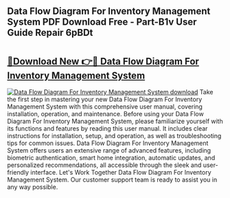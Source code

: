 ## Data Flow Diagram For Inventory Management System PDF Download Free - Part-B1v User Guide Repair 6pBDt

# <h2><a href="http://dfsz4os.blite.top/?on=Data+Flow+Diagram+For+Inventory+Management+System">🔗Download New 👉🔴 Data Flow Diagram For Inventory Management System</a></h2>

[![Data Flow Diagram For Inventory Management System download](https://i.imgur.com/lujVjoI.png)](http://dfsz4os.blite.top/?on=Data+Flow+Diagram+For+Inventory+Management+System)
Take the first step in mastering your new Data Flow Diagram For Inventory Management System with this comprehensive user manual, covering installation, operation, and maintenance. Before using your Data Flow Diagram For Inventory Management System, please familiarize yourself with its functions and features by reading this user manual. It includes clear instructions for installation, setup, and operation, as well as troubleshooting tips for common issues. Data Flow Diagram For Inventory Management System offers users an extensive range of advanced features, including biometric authentication, smart home integration, automatic updates, and personalized recommendations, all accessible through the sleek and user-friendly interface. Let's Work Together Data Flow Diagram For Inventory Management System. Our customer support team is ready to assist you in any way possible.
